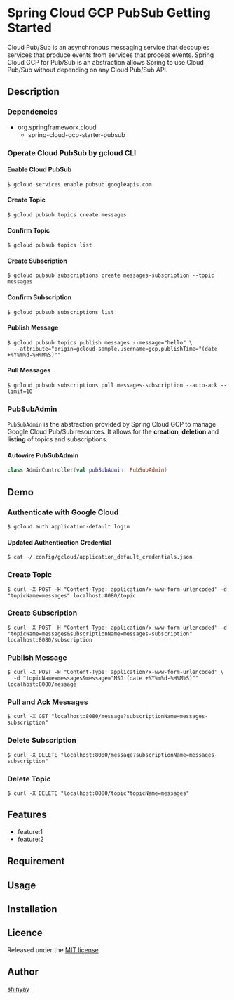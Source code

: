 # Spring Cloud GCP PubSub Getting Started

Cloud Pub/Sub is an asynchronous messaging service that decouples services that produce events from services that process events.
Spring Cloud GCP for Pub/Sub is an abstraction allows Spring to use Cloud Pub/Sub without depending on any Cloud Pub/Sub API.

## Description
### Dependencies
- org.springframework.cloud
  - spring-cloud-gcp-starter-pubsub

### Operate Cloud PubSub by gcloud CLI
#### Enable Cloud PubSub
```shell script
$ gcloud services enable pubsub.googleapis.com
```

#### Create Topic
```shell script
$ gcloud pubsub topics create messages
```

#### Confirm Topic
```shell script
$ gcloud pubsub topics list
```

#### Create Subscription
```shell script
$ gcloud pubsub subscriptions create messages-subscription --topic messages
```

#### Confirm Subscription
```shell script
$ gcloud pubsub subscriptions list
```

#### Publish Message
```shell script
$ gcloud pubsub topics publish messages --message="hello" \
  --attribute="origin=gcloud-sample,username=gcp,publishTime="(date +%Y%m%d-%H%M%S)""
```

#### Pull Messages
```shell script
$ gcloud pubsub subscriptions pull messages-subscription --auto-ack --limit=10
```

### PubSubAdmin
`PubSubAdmin` is the abstraction provided by Spring Cloud GCP to manage Google Cloud Pub/Sub resources.
It allows for the **creation**, **deletion** and **listing** of topics and subscriptions.

#### Autowire PubSubAdmin
```kotlin
class AdminController(val pubSubAdmin: PubSubAdmin)
```

## Demo
### Authenticate with Google Cloud
```shell script
$ gcloud auth application-default login
```

#### Updated Authentication Credential
```shell script
$ cat ~/.config/gcloud/application_default_credentials.json
```

### Create Topic
```shell script
$ curl -X POST -H "Content-Type: application/x-www-form-urlencoded" -d "topicName=messages" localhost:8080/topic
```

### Create Subscription
```shell script
$ curl -X POST -H "Content-Type: application/x-www-form-urlencoded" -d "topicName=messages&subscriptionName=messages-subscription" localhost:8080/subscription
```

### Publish Message
```shell script
$ curl -X POST -H "Content-Type: application/x-www-form-urlencoded" \
  -d "topicName=messages&message="MSG:(date +%Y%m%d-%H%M%S)"" localhost:8080/message
```

### Pull and Ack Messages
```shell script
$ curl -X GET "localhost:8080/message?subscriptionName=messages-subscription"
```

### Delete Subscription
```shell script
$ curl -X DELETE "localhost:8080/message?subscriptionName=messages-subscription"
```

### Delete Topic
```shell script
$ curl -X DELETE "localhost:8080/topic?topicName=messages"
```

## Features

- feature:1
- feature:2

## Requirement

## Usage

## Installation

## Licence

Released under the [MIT license](https://gist.githubusercontent.com/shinyay/56e54ee4c0e22db8211e05e70a63247e/raw/34c6fdd50d54aa8e23560c296424aeb61599aa71/LICENSE)

## Author

[shinyay](https://github.com/shinyay)
